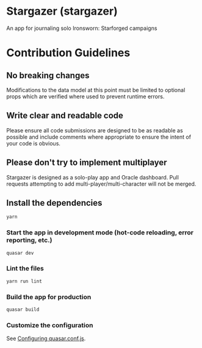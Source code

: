 # Stargazer (stargazer)

An app for journaling solo Ironsworn: Starforged campaigns

# Contribution Guidelines

## No breaking changes

Modifications to the data model at this point must be limited to optional props which are verified where used to prevent runtime errors.

## Write clear and readable code

Please ensure all code submissions are designed to be as readable as possible and include comments where appropriate to ensure the intent of your code is obvious.

## Please don't try to implement multiplayer

Stargazer is designed as a solo-play app and Oracle dashboard. Pull requests attempting to add multi-player/multi-character will not be merged.

## Install the dependencies

```bash
yarn
```

### Start the app in development mode (hot-code reloading, error reporting, etc.)

```bash
quasar dev
```

### Lint the files

```bash
yarn run lint
```

### Build the app for production

```bash
quasar build
```

### Customize the configuration

See [Configuring quasar.conf.js](https://v2.quasar.dev/quasar-cli/quasar-conf-js).
